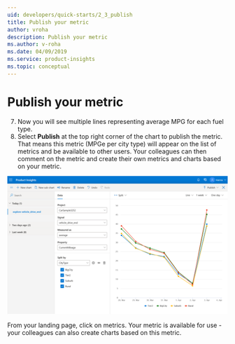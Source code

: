 ```yaml
---
uid: developers/quick-starts/2_3_publish
title: Publish your metric
author: vroha
description: Publish your metric
ms.author: v-roha
ms.date: 04/09/2019
ms.service: product-insights
ms.topic: conceptual
---
```


# Publish your metric

7. Now you will see multiple lines representing average MPG for each fuel type. 
8. Select **Publish** at the top right corner of the chart to publish the metric. That means this metric (MPGe per city type) will appear on the list of metrics and be available to other users. Your colleagues can then comment on the metric and create their own metrics and charts based on your metric. 

![Select split](2_Split.PNG)


From your landing page, click on metrics. Your metric is available for use - your colleagues can also create charts based on this metric. 




